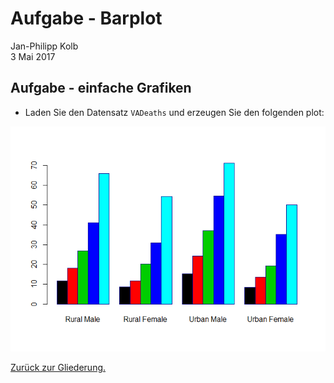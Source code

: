 # Aufgabe - Barplot
Jan-Philipp Kolb  
3 Mai 2017  

## Aufgabe - einfache Grafiken

- Laden Sie den Datensatz `VADeaths` und erzeugen Sie den
folgenden plot:

![](Aufgabe_Barplot_files/figure-html/unnamed-chunk-1-1.png)<!-- -->

[Zurück zur Gliederung.](https://github.com/Japhilko/IntroR/blob/master/2017/README.md)
